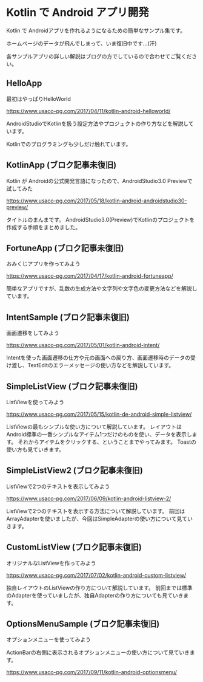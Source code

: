 # Kotlin で Android アプリ開発

Kotlin で Androidアプリを作れるようになるための簡単なサンプル集です。

ホームページのデータが飛んでしまって、いま復旧中です…(汗)

各サンプルアプリの詳しい解説はブログの方でしているので合わせてご覧ください。

## HelloApp
最初はやっぱりHelloWorld

<https://www.usaco-pg.com/2017/04/11/kotlin-android-helloworld/>

AndroidStudioでKotlinを扱う設定方法やプロジェクトの作り方などを解説しています。

Kotlinでのプログラミングも少しだけ触れています。

## KotlinApp (ブロク記事未復旧)
Kotlin が Androidの公式開発言語になったので、AndroidStudio3.0 Previewで試してみた

<https://www.usaco-pg.com/2017/05/18/kotlin-android-androidstudio30-preview/>

タイトルのまんまです。
AndroidStudio3.0(Preview)でKotlinのプロジェクトを作成する手順をまとめました。

## FortuneApp (ブロク記事未復旧)
おみくじアプリを作ってみよう

<https://www.usaco-pg.com/2017/04/17/kotlin-android-fortuneapp/>

簡単なアプリですが、乱数の生成方法や文字列や文字色の変更方法などを解説しています。


## IntentSample (ブロク記事未復旧)
画面遷移をしてみよう

<https://www.usaco-pg.com/2017/05/01/kotlin-android-intent/>

Intentを使った画面遷移の仕方や元の画面への戻り方、画面遷移時のデータの受け渡し、TextEditのエラーメッセージの使い方などを解説しています。

## SimpleListView (ブロク記事未復旧)
ListViewを使ってみよう

<https://www.usaco-pg.com/2017/05/15/kotlin-de-android-simple-listview/>

ListViewの最もシンプルな使い方について解説しています。
レイアウトはAndroid標準の一番シンプルなアイテム1つだけのものを使い、データを表示します。
それからアイテムをクリックする、ということまでやってみます。
Toastの使い方も見ていきます。

## SimpleListView2 (ブロク記事未復旧)
ListViewで2つのテキストを表示してみよう

<https://www.usaco-pg.com/2017/06/09/kotlin-android-listview-2/>

ListViewで2つのテキストを表示する方法について解説しています。
前回はArrayAdapterを使いましたが、今回はSimpleAdapterの使い方について見ていきます。

## CustomListView (ブロク記事未復旧)
オリジナルなListViewを作ってみよう

<https://www.usaco-pg.com/2017/07/02/kotlin-android-custom-listview/>

独自レイアウトのListViewの作り方について解説しています。
前回までは標準のAdapterを使っていましたが、独自Adapterの作り方についても見ていきます。

## OptionsMenuSample (ブロク記事未復旧)
オプションメニューを使ってみよう

ActionBarの右側に表示されるオプションメニューの使い方について見ていきます。

<https://www.usaco-pg.com/2017/09/11/kotlin-android-optionsmenu/>
